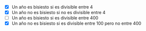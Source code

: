﻿- [x] Un año es bisiesto si es divisible entre 4
- [x] Un año no es bisiesto si no es divisible entre 4
- [ ] Un año es bisiesto si es divisible entre 400
- [x] Un año no es bisiesto si es divisible entre 100 pero no entre 400